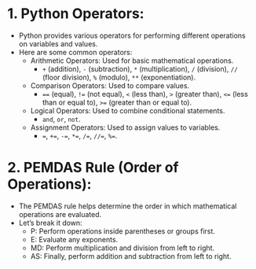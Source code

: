 # 1. Python Operators:
  * Python provides various operators for performing different operations on variables and values.
  * Here are some common operators:
    * Arithmetic Operators: Used for basic mathematical operations.
      * `+` (addition), `-` (subtraction), `*` (multiplication), `/` (division), `//` (floor division), `%` (modulo), `**` (exponentiation).
    * Comparison Operators: Used to compare values.
      * `==` (equal), `!=` (not equal), `<` (less than), `>` (greater than), `<=` (less than or equal to), `>=` (greater than or equal to).
    * Logical Operators: Used to combine conditional statements.
      * `and`, `or`, `not`.
    * Assignment Operators: Used to assign values to variables.
      * `=`, `+=`, `-=`, `*=`, `/=`, `//=`, `%=`.
        
# 2. PEMDAS Rule (Order of Operations):
  * The PEMDAS rule helps determine the order in which mathematical operations are evaluated.
  * Let’s break it down:
    * P: Perform operations inside parentheses or groups first.
    * E: Evaluate any exponents.
    * MD: Perform multiplication and division from left to right.
    * AS: Finally, perform addition and subtraction from left to right.

